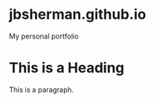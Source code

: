 # jbsherman.github.io
My personal portfolio
 <!DOCTYPE html>
<html>
<head>
<title>Anwer to Dreaming and code</title>
</head>
<body>

<h1>This is a Heading</h1>
<p>This is a paragraph.</p>

</body>
</html> 